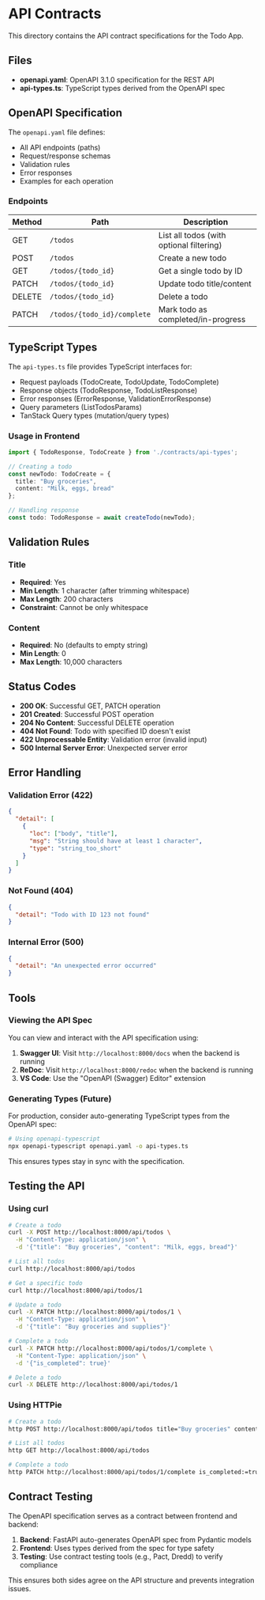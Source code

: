 # API Contracts

This directory contains the API contract specifications for the Todo App.

## Files

- **openapi.yaml**: OpenAPI 3.1.0 specification for the REST API
- **api-types.ts**: TypeScript types derived from the OpenAPI spec

## OpenAPI Specification

The `openapi.yaml` file defines:
- All API endpoints (paths)
- Request/response schemas
- Validation rules
- Error responses
- Examples for each operation

### Endpoints

| Method | Path | Description |
|--------|------|-------------|
| GET | `/todos` | List all todos (with optional filtering) |
| POST | `/todos` | Create a new todo |
| GET | `/todos/{todo_id}` | Get a single todo by ID |
| PATCH | `/todos/{todo_id}` | Update todo title/content |
| DELETE | `/todos/{todo_id}` | Delete a todo |
| PATCH | `/todos/{todo_id}/complete` | Mark todo as completed/in-progress |

## TypeScript Types

The `api-types.ts` file provides TypeScript interfaces for:
- Request payloads (TodoCreate, TodoUpdate, TodoComplete)
- Response objects (TodoResponse, TodoListResponse)
- Error responses (ErrorResponse, ValidationErrorResponse)
- Query parameters (ListTodosParams)
- TanStack Query types (mutation/query types)

### Usage in Frontend

```typescript
import { TodoResponse, TodoCreate } from './contracts/api-types';

// Creating a todo
const newTodo: TodoCreate = {
  title: "Buy groceries",
  content: "Milk, eggs, bread"
};

// Handling response
const todo: TodoResponse = await createTodo(newTodo);
```

## Validation Rules

### Title
- **Required**: Yes
- **Min Length**: 1 character (after trimming whitespace)
- **Max Length**: 200 characters
- **Constraint**: Cannot be only whitespace

### Content
- **Required**: No (defaults to empty string)
- **Min Length**: 0
- **Max Length**: 10,000 characters

## Status Codes

- **200 OK**: Successful GET, PATCH operation
- **201 Created**: Successful POST operation
- **204 No Content**: Successful DELETE operation
- **404 Not Found**: Todo with specified ID doesn't exist
- **422 Unprocessable Entity**: Validation error (invalid input)
- **500 Internal Server Error**: Unexpected server error

## Error Handling

### Validation Error (422)
```json
{
  "detail": [
    {
      "loc": ["body", "title"],
      "msg": "String should have at least 1 character",
      "type": "string_too_short"
    }
  ]
}
```

### Not Found (404)
```json
{
  "detail": "Todo with ID 123 not found"
}
```

### Internal Error (500)
```json
{
  "detail": "An unexpected error occurred"
}
```

## Tools

### Viewing the API Spec

You can view and interact with the API specification using:

1. **Swagger UI**: Visit `http://localhost:8000/docs` when the backend is running
2. **ReDoc**: Visit `http://localhost:8000/redoc` when the backend is running
3. **VS Code**: Use the "OpenAPI (Swagger) Editor" extension

### Generating Types (Future)

For production, consider auto-generating TypeScript types from the OpenAPI spec:

```bash
# Using openapi-typescript
npx openapi-typescript openapi.yaml -o api-types.ts
```

This ensures types stay in sync with the specification.

## Testing the API

### Using curl

```bash
# Create a todo
curl -X POST http://localhost:8000/api/todos \
  -H "Content-Type: application/json" \
  -d '{"title": "Buy groceries", "content": "Milk, eggs, bread"}'

# List all todos
curl http://localhost:8000/api/todos

# Get a specific todo
curl http://localhost:8000/api/todos/1

# Update a todo
curl -X PATCH http://localhost:8000/api/todos/1 \
  -H "Content-Type: application/json" \
  -d '{"title": "Buy groceries and supplies"}'

# Complete a todo
curl -X PATCH http://localhost:8000/api/todos/1/complete \
  -H "Content-Type: application/json" \
  -d '{"is_completed": true}'

# Delete a todo
curl -X DELETE http://localhost:8000/api/todos/1
```

### Using HTTPie

```bash
# Create a todo
http POST http://localhost:8000/api/todos title="Buy groceries" content="Milk, eggs, bread"

# List all todos
http GET http://localhost:8000/api/todos

# Complete a todo
http PATCH http://localhost:8000/api/todos/1/complete is_completed:=true
```

## Contract Testing

The OpenAPI specification serves as a contract between frontend and backend:

1. **Backend**: FastAPI auto-generates OpenAPI spec from Pydantic models
2. **Frontend**: Uses types derived from the spec for type safety
3. **Testing**: Use contract testing tools (e.g., Pact, Dredd) to verify compliance

This ensures both sides agree on the API structure and prevents integration issues.
